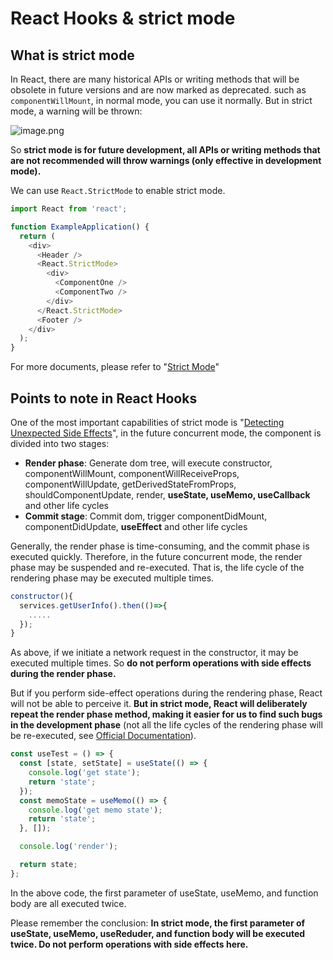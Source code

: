 # React Hooks & strict mode

## What is strict mode

In React, there are many historical APIs or writing methods that will be obsolete in future versions and are now marked as deprecated. such as `componentWillMount`, in normal mode, you can use it normally. But in strict mode, a warning will be thrown:

![image.png](https://user-images.githubusercontent.com/12526493/140928679-cafd5b58-2937-41a9-87e8-f68aa6d978d9.png)

So **strict mode is for future development, all APIs or writing methods that are not recommended will throw warnings (only effective in development mode).**

We can use `React.StrictMode` to enable strict mode.

```javascript
import React from 'react';

function ExampleApplication() {
  return (
    <div>
      <Header />
      <React.StrictMode>
        <div>
          <ComponentOne />
          <ComponentTwo />
        </div>
      </React.StrictMode>
      <Footer />
    </div>
  );
}
```

For more documents, please refer to "[Strict Mode](https://zh-hans.reactjs.org/docs/strict-mode.html)"

## Points to note in React Hooks

One of the most important capabilities of strict mode is "[Detecting Unexpected Side Effects](https://zh-hans.reactjs.org/docs/strict-mode.html#detecting-unexpected-side-effects)", in the future concurrent mode, the component is divided into two stages:

- **Render phase**: Generate dom tree, will execute constructor, componentWillMount, componentWillReceiveProps, componentWillUpdate, getDerivedStateFromProps, shouldComponentUpdate, render, **useState, useMemo, useCallback** and other life cycles
- **Commit stage**: Commit dom, trigger componentDidMount, componentDidUpdate, **useEffect** and other life cycles

Generally, the render phase is time-consuming, and the commit phase is executed quickly. Therefore, in the future concurrent mode, the render phase may be suspended and re-executed. That is, the life cycle of the rendering phase may be executed multiple times.

```javascript
constructor(){
  services.getUserInfo().then(()=>{
    .....
  });
}
```

As above, if we initiate a network request in the constructor, it may be executed multiple times. So **do not perform operations with side effects during the render phase.**

But if you perform side-effect operations during the rendering phase, React will not be able to perceive it. **But in strict mode, React will deliberately repeat the render phase method, making it easier for us to find such bugs in the development phase** (not all the life cycles of the rendering phase will be re-executed, see [Official Documentation](https://zh-hans.reactjs.org/docs/strict-mode.html#detecting-unexpected-side-effects)).

```javascript
const useTest = () => {
  const [state, setState] = useState(() => {
    console.log('get state');
    return 'state';
  });
  const memoState = useMemo(() => {
    console.log('get memo state');
    return 'state';
  }, []);

  console.log('render');

  return state;
};
```

In the above code, the first parameter of useState, useMemo, and function body are all executed twice.

Please remember the conclusion: **In strict mode, the first parameter of useState, useMemo, useReduder, and function body will be executed twice. Do not perform operations with side effects here.**
